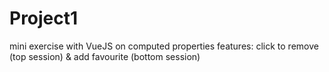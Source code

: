 # Project1
mini exercise with VueJS on computed properties
features: click to remove (top session) & add favourite (bottom session)


